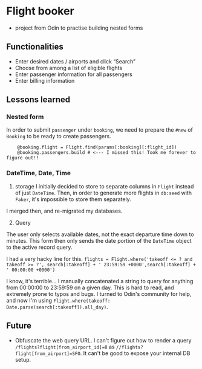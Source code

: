 # Flight booker

- project from Odin to practise building nested forms

## Functionalities

- Enter desired dates / airports and click “Search”
- Choose from among a list of eligible flights
- Enter passenger information for all passengers
- Enter billing information

## Lessons learned

### Nested form

In order to submit `passenger` under `booking`, we need to prepare the `#new` of `Booking` to be ready to create passengers.

```
    @booking.flight = Flight.find(params[:booking][:flight_id])
    @booking.passengers.build # <--- I missed this! Took me forever to figure out!!
```

### DateTime, Date, Time

1. storage
   I initially decided to store to separate columns in `Flight` instead of just `DateTime`. Then, in order to generate more flights in `db:seed` with `Faker`, it's impossible to store them separately.

I merged then, and re-migrated my databases.

2. Query

The user only selects available dates, not the exact departure time down to minutes. This form then only sends the date portion of the `DateTime` object to the active record query.

I had a very hacky line for this.
`flights = Flight.where('takeoff <= ? and takeoff >= ?', search[:takeoff] + ' 23:59:59 +0000',search[:takeoff] + ' 00:00:00 +0000')`

I know, it's terrible... I manually concatenated a string to query for anything from 00:00:00 to 23:59:59 on a given day. This is hard to read, and extremely prone to typos and bugs. I turned to Odin's community for help, and now I'm using `Flight.where(takeoff: Date.parse(search[:takeoff]).all_day)`.

## Future

- Obfuscate the web query URL. I can't figure out how to render a query `/flights?flight[from_airport_id]=8` as `//flights?flight[from_airport]=SFO`. It can't be good to expose your internal DB setup.
